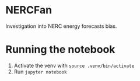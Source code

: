 # NERCFan
Investigation into NERC energy forecasts bias.

# Running the notebook
1. Activate the venv with `source .venv/bin/activate`
2. Run `jupyter notebook`
